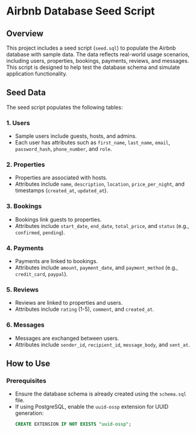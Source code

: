 # Airbnb Database Seed Script

## Overview

This project includes a seed script (`seed.sql`) to populate the Airbnb database with sample data. The data reflects real-world usage scenarios, including users, properties, bookings, payments, reviews, and messages. This script is designed to help test the database schema and simulate application functionality.

## Seed Data

The seed script populates the following tables:

### 1. **Users**

- Sample users include guests, hosts, and admins.
- Each user has attributes such as `first_name`, `last_name`, `email`, `password_hash`, `phone_number`, and `role`.

### 2. **Properties**

- Properties are associated with hosts.
- Attributes include `name`, `description`, `location`, `price_per_night`, and timestamps (`created_at`, `updated_at`).

### 3. **Bookings**

- Bookings link guests to properties.
- Attributes include `start_date`, `end_date`, `total_price`, and `status` (e.g., `confirmed`, `pending`).

### 4. **Payments**

- Payments are linked to bookings.
- Attributes include `amount`, `payment_date`, and `payment_method` (e.g., `credit_card`, `paypal`).

### 5. **Reviews**

- Reviews are linked to properties and users.
- Attributes include `rating` (1-5), `comment`, and `created_at`.

### 6. **Messages**

- Messages are exchanged between users.
- Attributes include `sender_id`, `recipient_id`, `message_body`, and `sent_at`.

## How to Use

### Prerequisites

- Ensure the database schema is already created using the `schema.sql` file.
- If using PostgreSQL, enable the `uuid-ossp` extension for UUID generation:
  ```sql
  CREATE EXTENSION IF NOT EXISTS "uuid-ossp";